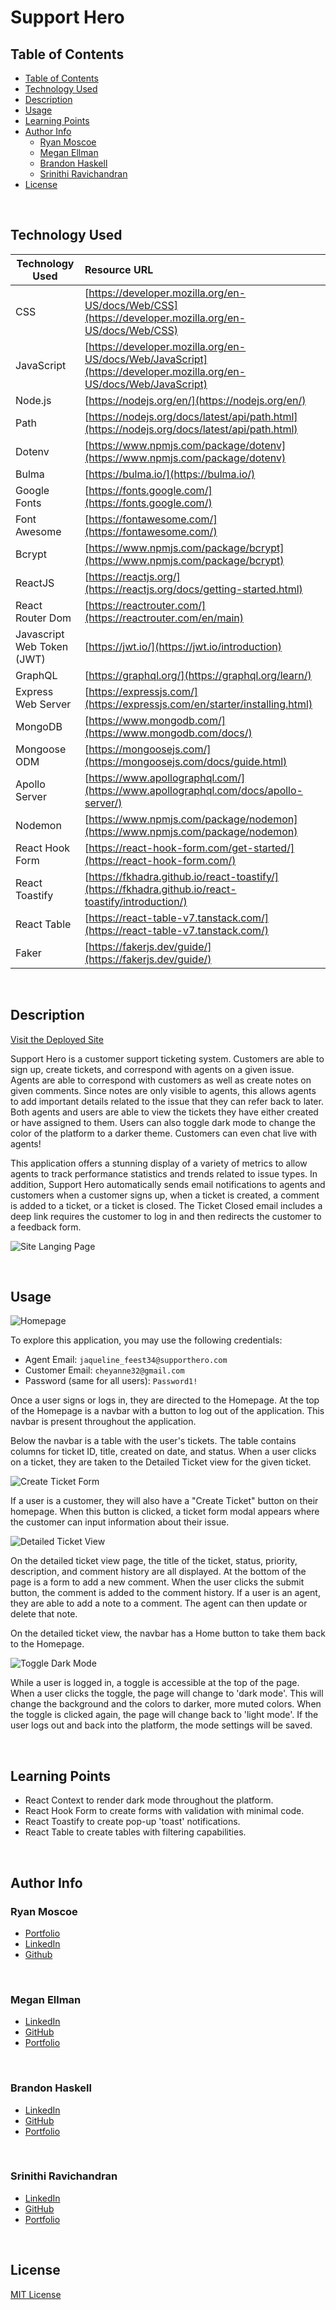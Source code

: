 # Support Hero
## Table of Contents
- [Table of Contents](#table-of-contents)
- [Technology Used](#technology-used)
- [Description](#description)
- [Usage](#usage)
- [Learning Points](#learning-points)
- [Author Info](#author-info)
  - [Ryan Moscoe](#ryan-moscoe)
  - [Megan Ellman](#megan-ellman)
  - [Brandon Haskell](#brandon-haskell)
  - [Srinithi Ravichandran](#srinithi-ravichandran)
- [License](#license)

<br />

## Technology Used

| Technology Used         | Resource URL           | 
| ------------- |:-------------| 
| CSS     | [https://developer.mozilla.org/en-US/docs/Web/CSS](https://developer.mozilla.org/en-US/docs/Web/CSS)      |   
| JavaScript | [https://developer.mozilla.org/en-US/docs/Web/JavaScript](https://developer.mozilla.org/en-US/docs/Web/JavaScript)     |    
| Node.js | [https://nodejs.org/en/](https://nodejs.org/en/) |
| Path | [https://nodejs.org/docs/latest/api/path.html](https://nodejs.org/docs/latest/api/path.html) |
| Dotenv | [https://www.npmjs.com/package/dotenv](https://www.npmjs.com/package/dotenv) |
| Bulma | [https://bulma.io/](https://bulma.io/) |
| Google Fonts | [https://fonts.google.com/](https://fonts.google.com/) |
| Font Awesome | [https://fontawesome.com/](https://fontawesome.com/) |
| Bcrypt | [https://www.npmjs.com/package/bcrypt](https://www.npmjs.com/package/bcrypt) |
| ReactJS | [https://reactjs.org/](https://reactjs.org/docs/getting-started.html) |
| React Router Dom | [https://reactrouter.com/](https://reactrouter.com/en/main) |
| Javascript Web Token (JWT) | [https://jwt.io/](https://jwt.io/introduction) |
| GraphQL | [https://graphql.org/](https://graphql.org/learn/) |
| Express Web Server | [https://expressjs.com/](https://expressjs.com/en/starter/installing.html) |
| MongoDB | [https://www.mongodb.com/](https://www.mongodb.com/docs/) |
| Mongoose ODM | [https://mongoosejs.com/](https://mongoosejs.com/docs/guide.html) |
| Apollo Server | [https://www.apollographql.com/](https://www.apollographql.com/docs/apollo-server/) |
| Nodemon | [https://www.npmjs.com/package/nodemon](https://www.npmjs.com/package/nodemon) |
| React Hook Form | [https://react-hook-form.com/get-started/](https://react-hook-form.com/) |
| React Toastify | [https://fkhadra.github.io/react-toastify/](https://fkhadra.github.io/react-toastify/introduction/) |
| React Table | [https://react-table-v7.tanstack.com/](https://react-table-v7.tanstack.com/) |
| Faker | [https://fakerjs.dev/guide/](https://fakerjs.dev/guide/) |

<br />

## Description 

[Visit the Deployed Site](https://dry-fjord-88699.herokuapp.com/)

Support Hero is a customer support ticketing system. Customers are able to sign up, create tickets, and correspond with agents on a given issue. Agents are able to correspond with customers as well as create notes on given comments. Since notes are only visible to agents, this allows agents to add important details related to the issue that they can refer back to later. Both agents and users are able to view the tickets they have either created or have assigned to them. Users can also toggle dark mode to change the color of the platform to a darker theme. Customers can even chat live with agents!

This application offers a stunning display of a variety of metrics to allow agents to track performance statistics and trends related to issue types. In addition, Support Hero automatically sends email notifications to agents and customers when a customer signs up, when a ticket is created, a comment is added to a ticket, or a ticket is closed. The Ticket Closed email includes a deep link requires the customer to log in and then redirects the customer to a feedback form. 

![Site Langing Page](/assets/images/support-hero.gif)

<br/>

## Usage 

![Homepage](/assets/images/homepage.png)

To explore this application, you may use the following credentials:
* Agent Email: ```jaqueline_feest34@supporthero.com```
* Customer Email: ```cheyanne32@gmail.com```
* Password (same for all users): ```Password1!```

Once a user signs or logs in, they are directed to the Homepage. At the top of the Homepage is a navbar with a button to log out of the application. This navbar is present throughout the application. 

Below the navbar is a table with the user's tickets. The table contains columns for ticket ID, title, created on date, and status. When a user clicks on a ticket, they are taken to the Detailed Ticket view for the given ticket. 

![Create Ticket Form](/assets/images/detailed-ticket.png)

If a user is a customer, they will also have a "Create Ticket" button on their homepage. When this button is clicked, a ticket form modal appears where the customer can input information about their issue. 

![Detailed Ticket View](/assets/images/detailed-ticket.png)

On the detailed ticket view page, the title of the ticket, status, priority, description, and comment history are all displayed. At the bottom of the page is a form to add a new comment. When the user clicks the submit button, the comment is added to the comment history. If a user is an agent, they are able to add a note to a comment. The agent can then update or delete that note.

On the detailed ticket view, the navbar has a Home button to take them back to the Homepage. 

![Toggle Dark Mode](/assets/images/dark-mode.gif)

While a user is logged in, a toggle is accessible at the top of the page. When a user clicks the toggle, the page will change to 'dark mode'. This will change the background and the colors to darker, more muted colors. When the toggle is clicked again, the page will change back to 'light mode'. If the user logs out and back into the platform, the mode settings will be saved.

<br />

## Learning Points 

* React Context to render dark mode throughout the platform.
* React Hook Form to create forms with validation with minimal code.
* React Toastify to create pop-up 'toast' notifications.
* React Table to create tables with filtering capabilities.

<br />

## Author Info

### Ryan Moscoe 

* [Portfolio](https://rmoscoe.github.io/portfolio/)
* [LinkedIn](https://www.linkedin.com/in/ryan-moscoe-8652973/)
* [Github](https://github.com/rmoscoe)

<br />

### Megan Ellman
* [LinkedIn](https://www.linkedin.com/in/megan-ellman/)
* [GitHub](https://github.com/megellman)
* [Portfolio](https://megellman.github.io/portfolio/)

<br />

### Brandon Haskell
* [LinkedIn](https://www.linkedin.com/in/brandon-haskell/)
* [GitHub](https://github.com/bhaskell7901)
* [Portfolio](https://bhaskell7901.github.io/react-portfolio/)

<br />

### Srinithi Ravichandran
* [LinkedIn](https://www.linkedin.com/in/srinithi-ravichandran-18891243/)
* [GitHub](https://github.com/srinithi19)
* [Portfolio](https://srinithi19.github.io/react-portfolio/)


<br />

## License

[MIT License](https://choosealicense.com/licenses/mit/)